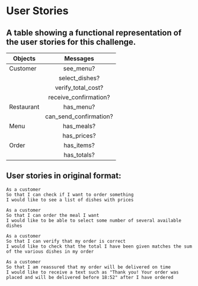 # User Stories
## A table showing a functional representation of the user stories for this challenge.


| Objects         | Messages       
| -------------   |:-------------:|
| Customer          |   see_menu?          |
|           |   select_dishes?          |
|         |    verify_total_cost?         |
|         |    receive_confirmation?         |
| Restaurant         |   has_menu?          |
|        |   can_send_confirmation?        |
| Menu        |   has_meals?         |
|        |   has_prices?         |
| Order       |   has_items?        |
|       |   has_totals?        |


## User stories in original format:


```
As a customer
So that I can check if I want to order something
I would like to see a list of dishes with prices

As a customer
So that I can order the meal I want
I would like to be able to select some number of several available dishes

As a customer
So that I can verify that my order is correct
I would like to check that the total I have been given matches the sum of the various dishes in my order

As a customer
So that I am reassured that my order will be delivered on time
I would like to receive a text such as "Thank you! Your order was placed and will be delivered before 18:52" after I have ordered
```
